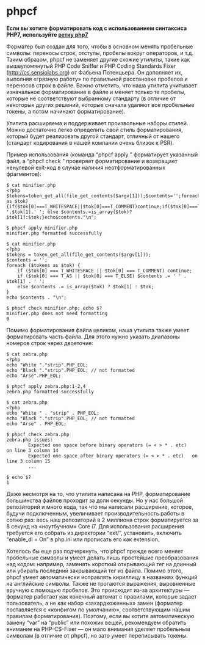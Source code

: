 phpcf
=====

**Если вы хотите форматировать код с использованием синтаксиса PHP7, используйте [ветку php7](https://github.com/badoo/phpcf/tree/php7)**

Форматер был создан для того, чтобы в основном менять пробельные символы: переносы строк, отступы, пробелы вокруг операторов, и т.д. Таким образом, phpcf не заменяет другие схожие утилиты, такие как вышеупомянутый PHP Code Sniffer и PHP Coding Standards Fixer (http://cs.sensiolabs.org) от Фабьена Потенцьера. Он дополняет их, выполняя «грязную работу» по правильной расстановке пробелов и переносов строк в файле. Важно отметить, что наша утилита учитывает изначальное форматирование в файле и меняет только те пробелы, которые не соответствуют выбранному стандарту (в отличие от некоторых других решений, которые сначала удаляют все пробельные токены, а потом начинают форматирование).

Утилита расширяема и поддерживает произвольные наборы стилей. Можно достаточно легко определить свой стиль форматирования, который будет реализовать другой стандарт, отличный от нашего (стандарт кодирования в нашей компании очень близок к PSR).

Пример использования (команда “phpcf apply <filename>” форматирует указанный файл, а “phpcf check <filename>” проверяет форматирование и возвращает ненулевой exit-код в случае наличия неотформатированных фрагментов):

```
$ cat minifier.php
<?php
$tokens=token_get_all(file_get_contents($argv[1]));$contents='';foreach($tokens as $tok){if($tok[0]===T_WHITESPACE||$tok[0]===T_COMMENT)continue;if($tok[0]===T_AS||$tok[0]===T_ELSE)$contents.=' '.$tok[1].' '; else $contents.=is_array($tok)?$tok[1]:$tok;}echo$contents."\n";

$ phpcf apply minifier.php
minifier.php formatted successfully

$ cat minifier.php
<?php
$tokens = token_get_all(file_get_contents($argv[1]));
$contents = '';
foreach ($tokens as $tok) {
    if ($tok[0] === T_WHITESPACE || $tok[0] === T_COMMENT) continue;
    if ($tok[0] === T_AS || $tok[0] === T_ELSE) $contents .= ' ' . $tok[1] . ' ';
    else $contents .= is_array($tok) ? $tok[1] : $tok;
}
echo $contents . "\n";

$ phpcf check minifier.php; echo $?
minifier.php does not need formatting
0
```


Помимо форматирования файла целиком, наша утилита также умеет форматировать часть файла. Для этого нужно указать диапазоны номеров строк через двоеточие:

```
$ cat zebra.php 
<?php
echo "White "."strip".PHP_EOL;
echo "Black "."strip".PHP_EOL; // not formatted
echo "Arse".PHP_EOL;

$ phpcf apply zebra.php:1-2,4
zebra.php formatted successfully

$ cat zebra.php 
<?php
echo "White " . "strip" . PHP_EOL;
echo "Black "."strip".PHP_EOL; // not formatted
echo "Arse" . PHP_EOL;

$ phpcf check zebra.php
zebra.php issues:
        Expected one space before binary operators (= < > * . etc)   on line 3 column 14
        Expected one space after binary operators (= < > * . etc)   on line 3 column 15
        ...

$ echo $?
1
```

Даже несмотря на то, что утилита написана на PHP, форматирование большинства файлов проходит за доли секунды. Но у нас большой репозиторий и много кода, так что мы написали расширение, которое, будучи подключенным, увеличивает производительность работы в сотню раз: весь наш репозиторий в 2 миллиона строк форматируется за 8 секунд на «ноутбучном» Core i7. Для использования расширения требуется его собрать из директории “ext/”, установить, включить “enable_dl = On” в php.ini или прописать его как extension.

Хотелось бы еще раз подчеркнуть, что phpcf прежде всего меняет пробельные символы и умеет делать лишь простейшие преобразования над кодом: например, заменять короткий открывающий тег на длинный или убирать последний закрывающий тег из файла. Помимо этого, phpcf умеет автоматически исправлять кириллицу в названиях функций на английские символы. Также не трогаются выражения, выровненные вручную с помощью пробелов. Это происходит из-за архитектуры — форматер работает как конечный автомат с правилами, которые задает пользователь, а не как набор «захардкоженных» замен (форматер поставляется с «конфигом по умолчанию», соответствующим нашим правилам форматирования). Поэтому, если вы хотите автоматическую замену “var” на “public” или похожих вещей, рекомендуем обратить внимание на PHP-CS-Fixer — он мало внимания уделяет пробельным символам (в отличие от phpcf), но зато умеет переписывать токены.
